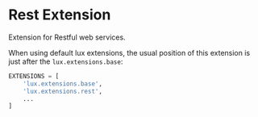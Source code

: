 # Rest Extension

Extension for Restful web services.

When using default lux extensions, the usual position of this extension is
just after the `lux.extensions.base`:
```python
EXTENSIONS = [
    'lux.extensions.base',
    'lux.extensions.rest',
    ...
]
```
            
